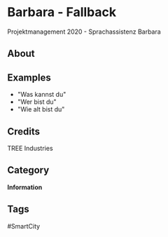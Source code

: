 # Barbara - Fallback
Projektmanagement 2020 - Sprachassistenz Barbara


## About

## Examples
* "Was kannst du"
* "Wer bist du"
* "Wie alt bist du"

## Credits
TREE Industries

## Category
**Information**

## Tags
#SmartCity

